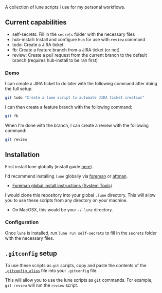 A collection of lune scripts I use for my personal workflows.

## Current capabilities

- self-secrets: Fill in the `secrets` folder with the necessary files
- hub-install: Install and configure `hub` for use with `review` command
- todo: Create a JIRA ticket
- fb: Create a feature branch from a JIRA ticket (or not)
- review: Create a pull request from the current branch to the default branch (requires hub-install to be ran first)

### Demo

I can create a JIRA ticket to do later with the following command after doing the full setup:

```bash
git todo "Create a lune script to automate JIRA ticket creation"
```

I can then create a feature branch with the following command:

```bash
git fb
```

When I'm done with the branch, I can create a review with the following command:

```bash
git review
```

## Installation

First install lune globally (install guide [here](https://lune-org.github.io/docs/getting-started/1-installation)).

I'd recommend installing `lune` globally via [foreman](https://github.com/Roblox/foreman) or [aftman](https://github.com/LPGhatguy/aftman).

- [Foreman global install instructions (System Tools)](https://github.com/Roblox/foreman?tab=readme-ov-file#system-tools)

I would clone this repository into your global `.lune` directory. This will allow you to use these scripts from any directory on your machine.

- On MacOSX, this would be your `~/.lune` directory.

### Configuration

Once `lune` is installed, run `lune run self-secrets` to fill in the `secrets` folder with the necessary files.

## `.gitconfig` setup

To use these scripts as `git` scripts, copy and paste the contents of the [`.gitconfig_alias`](.gitconfig_alias) file into your `.gitconfig` file.

This will allow you to use the lune scripts as `git` commands. For example, `git review` will run the `review` script.
